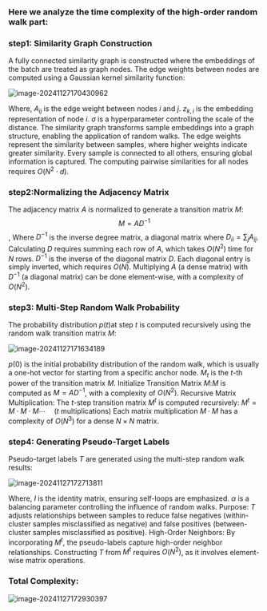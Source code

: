 ### Here we analyze the time complexity of the high-order random walk part:

### **step1: Similarity Graph Construction**

A fully connected similarity graph is constructed where the embeddings of the batch are treated as graph nodes. The edge weights between nodes are computed using a Gaussian kernel similarity function:

![image-20241127170430962](2.assets/image-20241127170430962.png)

Where, $A_{ij}$ is the edge weight between nodes $i$ and $j$. $z_{k,i}$ is the embedding representation of node $i$. $\sigma$ is a hyperparameter controlling the scale of the distance. The similarity graph transforms sample embeddings into a graph structure, enabling the application of random walks. The edge weights represent the similarity between samples, where higher weights indicate greater similarity. Every sample is connected to all others, ensuring global information is captured. The computing pairwise similarities for all nodes requires $O(N^2 \cdot d)$.

### step2:Normalizing the Adjacency Matrix

The adjacency matrix $A$ is normalized to generate a transition matrix $M$: $$M = A D^{-1}$$, Where $D^{-1}$ is the inverse degree matrix, a diagonal matrix where $D_{ii} = \sum_j A_{ij}$. Calculating $D$ requires summing each row of $A$, which takes $O(N^2)$ time for $N$ rows.  $D^{-1}$ is the inverse of the diagonal matrix $D$. Each diagonal entry is simply inverted, which requires $O(N)$. Multiplying $A$ (a dense matrix) with $D^{-1}$ (a diagonal matrix) can be done element-wise, with a complexity of $O(N^2)$.

### step3: Multi-Step Random Walk Probability

The probability distribution $p(t)$at step $t$ is computed recursively using the random walk transition matrix $M$:

![image-20241127171634189](2.assets/image-20241127171634189.png)

$p(0)$ is the initial probability distribution of the random walk, which is usually a one-hot vector for starting from a specific anchor node. $M_t$ is the $t$-th power of the transition matrix $M$.  Initialize Transition Matrix $M$:$M$ is computed as $M = A D^{-1}$, with a complexity of $O(N^2)$.  Recursive Matrix Multiplication: The $t$-step transition matrix $M^t$ is computed recursively: $M^t = M \cdot M \cdot M \cdots \quad (t \text{ multiplications})$ Each matrix multiplication $M \cdot M$ has a complexity of $O(N^3)$ for a dense $N \times N$ matrix.



### **step4: Generating Pseudo-Target Labels**

Pseudo-target labels $T$ are generated using the multi-step random walk results:

![image-20241127172713811](2.assets/image-20241127172713811.png)

Where, $I$ is the identity matrix, ensuring self-loops are emphasized. $\alpha$ is a balancing parameter controlling the influence of random walks. Purpose: $T$ adjusts relationships between samples to reduce false negatives (within-cluster samples misclassified as negative) and false positives (between-cluster samples misclassified as positive). High-Order Neighbors: By incorporating $M^t$, the pseudo-labels capture high-order neighbor relationships. Constructing $T$ from $M^t$ requires $O(N^2)$, as it involves element-wise matrix operations.

### Total Complexity:

![image-20241127172930397](2.assets/image-20241127172930397.png)
